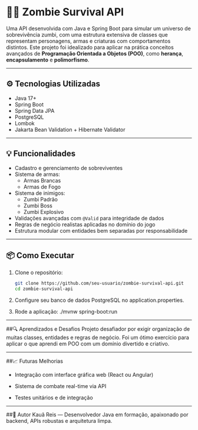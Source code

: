 # 🧟‍♂️ Zombie Survival API

Uma API desenvolvida com Java e Spring Boot para simular um universo de sobrevivência zumbi, com uma estrutura extensiva de classes que representam personagens, armas e criaturas com comportamentos distintos. Este projeto foi idealizado para aplicar na prática conceitos avançados de **Programação Orientada a Objetos (POO)**, como **herança**, **encapsulamento** e **polimorfismo**.

---

## ⚙️ Tecnologias Utilizadas

- Java 17+
- Spring Boot
- Spring Data JPA
- PostgreSQL
- Lombok
- Jakarta Bean Validation + Hibernate Validator

---

## 💡 Funcionalidades

- Cadastro e gerenciamento de sobreviventes
- Sistema de armas:
  - Armas Brancas
  - Armas de Fogo
- Sistema de inimigos:
  - Zumbi Padrão
  - Zumbi Boss
  - Zumbi Explosivo
- Validações avançadas com `@Valid` para integridade de dados
- Regras de negócio realistas aplicadas no domínio do jogo
- Estrutura modular com entidades bem separadas por responsabilidade

---

## 📦 Como Executar

1. Clone o repositório:
   ```bash
   git clone https://github.com/seu-usuario/zombie-survival-api.git
   cd zombie-survival-api
   
2. Configure seu banco de dados PostgreSQL no application.properties.

3. Rode a aplicação:
   ./mvnw spring-boot:run

---

##🔍 Aprendizados e Desafios
Projeto desafiador por exigir organização de muitas classes, entidades e regras de negócio. Foi um ótimo exercício para aplicar o que aprendi em POO com um domínio divertido e criativo.

---

##📈 Futuras Melhorias
- Integração com interface gráfica web (React ou Angular)

- Sistema de combate real-time via API

- Testes unitários e de integração

---

##🧠 Autor
Kauã Reis — Desenvolvedor Java em formação, apaixonado por backend, APIs robustas e arquitetura limpa.
